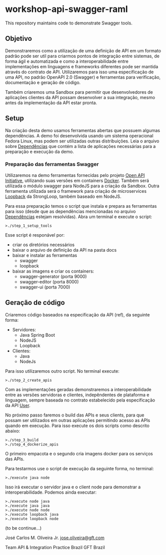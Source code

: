 # workshop-api-swagger-raml

This repository maintains code to demonstrate Swagger tools.

## Objetivo

Demonstraremos como a utilização de uma definição de API em um formato padrão pode ser util para criarmos pontos de integração entre sistemas, de forma ágil e automatizada e como a interoperabilidade entre implementações em linguagens e frameworks diferentes pode ser mantida através do contrato de API. Utilizaremos para isso uma especificação de uma API, no padrão OpenAPI 2.0 (Swagger) e ferramentas para verificação, documentação e geração de código.

Também criaremos uma Sandbox para permitir que desenvolvedores de aplicações clientes da API possam desenvolver a sua integração, mesmo antes da implementação da API estar pronta.

## Setup

Na criação desta demo usamos ferramentas abertas que possuem algumas dependências. A demo foi desenvolvida usando um sistema operacional Fedora Linux, mas podem ser utilizadas outras distribuições. Leia o arquivo sobre [Dependências](deps.md) que contém a lista de aplicações necessárias para a preparação e execução da demo.

### Preparação das ferramentas Swagger

Utilizaremos na demo ferramentas fornecidas pelo projeto [Open API Initiative](https://www.openapis.org/), utilizando suas versões em containers [Docker](https://www.docker.com). Também será utilizada o módulo swagger para NodeJS para a criação da Sandbox. Outra ferramenta utilizada será o framework para criação de microservices [Loopback](https://loopback.io) da StrongLoop, também baseado em NodeJS.

Para essa preparação temos o script que instala e prepara as ferramentas para isso (desde que as dependências mencionadas no arquivo [Dependências](deps.md) estejam resolvidas). Abra um terminal e execute o script:

    >./step_1_setup_tools

Esse script é responável por:

* criar os diretórios necessários
* baixar o arquivo de definição da API na pasta docs
* baixar e instalar as ferramentas
  * swagger
  * loopback
* baixar as imagens e criar os containers:
  * swagger-generator (porta 9000)
  * swagger-editor (porta 8000)
  * swagger-ui (porta 7000)

## Geração de código

Criaremos código baseados na especificação da API (ref), da seguinte forma:

* Servidores:
  * Java Spring Boot
  * NodeJS
  * Loopback
* Clientes:
  * Java
  * NodeJs

Para isso utilizaremos outro script. No terminal execute:

    >./step_2_create_apis

Com as implementações geradas demonstraremos a interoperabilidade entre as versões servidoras e clientes, indepêndentes de plataforma e linguagem, sempre baseada no contrato estabelecido pela especificação da API [User](https://github.com/gft-technical-practices/workshop-api-development/blob/master/users_api.yaml).

No próximo passo faremos o build das APIs e seus clients, para que possam ser utilizados em outras aplicações permitindo acesso as APIs quando em execução. Para isso execute os dois scripts como descrito abaixo:

    >./step_3_build
    >./step_4_dockerize_apis

O primeiro empacota e o segundo cria imagens docker para os serviços das APIs.

Para testarmos use o script de execução da seguinte forma, no terminal:

    >./execute java node

Isso irá executar o servidor java e o client node para demonstrar a interoperabilidade. Podemos ainda executar:

    >./execute node java
    >./execute java java
    >./execute node node
    >./execute loopback java
    >./execute loopback node

(to be continue...)

José Carlos M. Oliveira Jr.
jose.oliveira@gft.com

Team API & Integration Practice Brazil
GFT Brazil